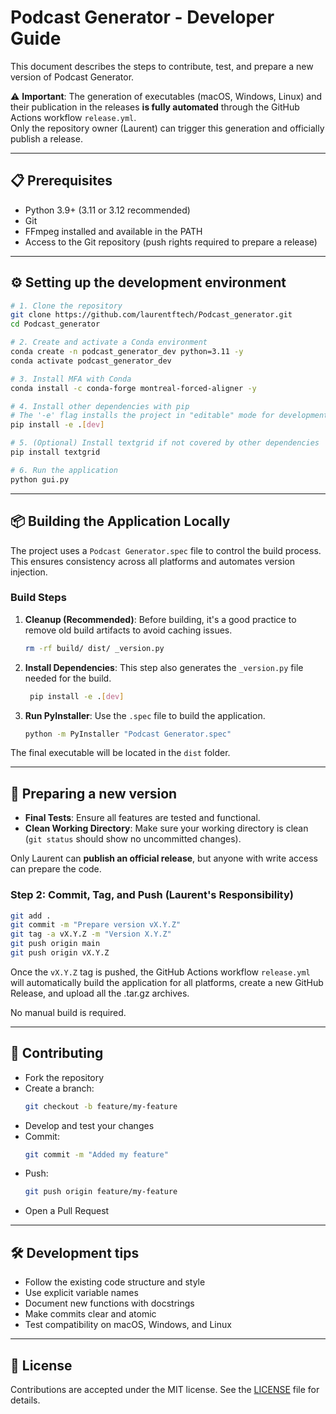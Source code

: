 # Podcast Generator - Developer Guide

This document describes the steps to contribute, test, and prepare a new version of Podcast Generator.

⚠️ **Important**: The generation of executables (macOS, Windows, Linux) and their publication in the releases **is fully automated** through the GitHub Actions workflow `release.yml`.  
Only the repository owner (Laurent) can trigger this generation and officially publish a release.

---

## 📋 Prerequisites

- Python 3.9+ (3.11 or 3.12 recommended)
- Git
- FFmpeg installed and available in the PATH
- Access to the Git repository (push rights required to prepare a release)

---

## ⚙️ Setting up the development environment

```sh
# 1. Clone the repository
git clone https://github.com/laurentftech/Podcast_generator.git
cd Podcast_generator

# 2. Create and activate a Conda environment
conda create -n podcast_generator_dev python=3.11 -y
conda activate podcast_generator_dev

# 3. Install MFA with Conda
conda install -c conda-forge montreal-forced-aligner -y

# 4. Install other dependencies with pip
# The '-e' flag installs the project in "editable" mode for development.
pip install -e .[dev]

# 5. (Optional) Install textgrid if not covered by other dependencies
pip install textgrid

# 6. Run the application
python gui.py
```

---

## 📦 Building the Application Locally

The project uses a `Podcast Generator.spec` file to control the build process. This ensures consistency across all platforms and automates version injection.

### Build Steps

1.  **Cleanup (Recommended)**: Before building, it's a good practice to remove old build artifacts  to avoid caching issues.
    ```sh
    rm -rf build/ dist/ _version.py
    ```

2.  **Install Dependencies**: This step also generates the `_version.py` file needed for the build.
    ```sh
     pip install -e .[dev]
    ```

3.  **Run PyInstaller**: Use the `.spec` file to build the application.
    ```sh
    python -m PyInstaller "Podcast Generator.spec"
    ```

The final  executable will be located in the `dist` folder.

---

## 🚀 Preparing a new version

- **Final Tests**: Ensure all features are tested and functional.
- **Clean Working Directory**: Make sure your working directory is clean (`git status` should show no uncommitted changes).

Only Laurent can **publish an official release**, but anyone with write access can prepare the code.

### Step 2: Commit, Tag, and Push (**Laurent's Responsibility**)
```sh
git add .
git commit -m "Prepare version vX.Y.Z"
git tag -a vX.Y.Z -m "Version X.Y.Z"
git push origin main
git push origin vX.Y.Z
```

Once the `vX.Y.Z` tag is pushed, the GitHub Actions workflow `release.yml` will automatically build the application for all platforms, create a new GitHub Release, and upload all the .tar.gz archives.

No manual build is required.

---

## 🤝 Contributing

- Fork the repository  
- Create a branch:  
  ```sh
  git checkout -b feature/my-feature
  ```
- Develop and test your changes  
- Commit:  
  ```sh
  git commit -m "Added my feature"
  ```
- Push:  
  ```sh
  git push origin feature/my-feature
  ```
- Open a Pull Request

---

## 🛠 Development tips

- Follow the existing code structure and style
- Use explicit variable names
- Document new functions with docstrings
- Make commits clear and atomic
- Test compatibility on macOS, Windows, and Linux

---

## 📜 License

Contributions are accepted under the MIT license. See the [LICENSE](LICENSE) file for details.